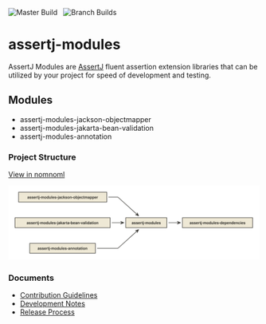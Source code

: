 ![Master Build](https://github.com/nfet/assertj-modules/workflows/Master%20Build/badge.svg) &nbsp;
![Branch Builds](https://github.com/nfet/assertj-modules/workflows/Branch%20Builds/badge.svg)

# assertj-modules

AssertJ Modules are [AssertJ](https://assertj.github.io/doc/) fluent 
assertion extension libraries that can be utilized by your project for 
speed of development and testing. 

## Modules

- assertj-modules-jackson-objectmapper
- assertj-modules-jakarta-bean-validation
- assertj-modules-annotation

### Project Structure
[View in nomnoml](http://www.nomnoml.com/#view/%23font%3A%20Calibri%0A%23fontSize%3A%2012%0A%23spacing%3A%2050%0A%23padding%3A%2015%0A%23fillArrows%3A%20false%0A%23arrowSize%3A%20.8%0A%23lineWidth%3A%202%0A%23edgeMargin%3A%208%0A%23leading%3A%201%0A%23stroke%3A%20%2333322E%0A%23direction%3A%20right%0A%23acyclicer%3A%20greedy%0A%23zoom%3A%20.8%0A%23title%3A%20project-structure%0A%0A%5Bassertj-modules%5D-%3E%5Bassertj-modules-dependencies%5D%0A%5Bassertj-modules-jackson-objectmapper%5D-%3E%5Bassertj-modules%5D%0A%5Bassertj-modules-jakarta-bean-validation%5D-%3E%5Bassertj-modules%5D%0A%5Bassertj-modules-annotation%5D-%3E%5Bassertj-modules%5D%0A)

![Structure](docs/assets/project-structure.svg)

### Documents

- [Contribution Guidelines](docs/CONTRIBUTION.md)
- [Development Notes](docs/DEVELOP.md)
- [Release Process](docs/RELEASE.md)
